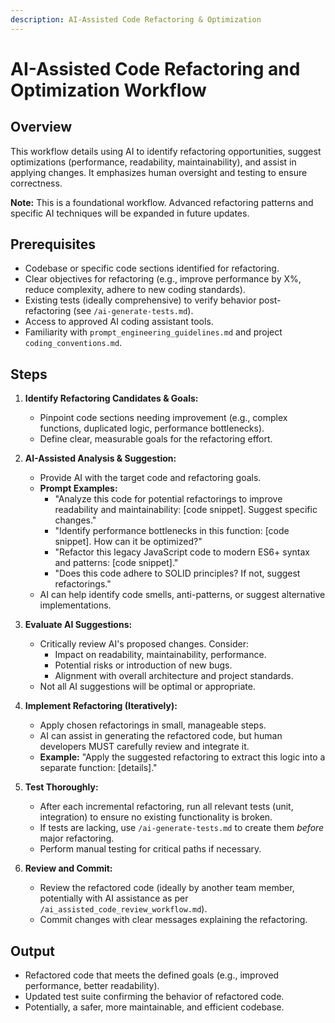 ```yaml
---
description: AI-Assisted Code Refactoring & Optimization
---
```


# AI-Assisted Code Refactoring and Optimization Workflow

## Overview
This workflow details using AI to identify refactoring opportunities, suggest optimizations (performance, readability, maintainability), and assist in applying changes. It emphasizes human oversight and testing to ensure correctness.

**Note:** This is a foundational workflow. Advanced refactoring patterns and specific AI techniques will be expanded in future updates.

## Prerequisites
- Codebase or specific code sections identified for refactoring.
- Clear objectives for refactoring (e.g., improve performance by X%, reduce complexity, adhere to new coding standards).
- Existing tests (ideally comprehensive) to verify behavior post-refactoring (see `/ai-generate-tests.md`).
- Access to approved AI coding assistant tools.
- Familiarity with `prompt_engineering_guidelines.md` and project `coding_conventions.md`.

## Steps

1.  **Identify Refactoring Candidates & Goals:**
    *   Pinpoint code sections needing improvement (e.g., complex functions, duplicated logic, performance bottlenecks).
    *   Define clear, measurable goals for the refactoring effort.

2.  **AI-Assisted Analysis & Suggestion:**
    *   Provide AI with the target code and refactoring goals.
    *   **Prompt Examples:**
        *   "Analyze this code for potential refactorings to improve readability and maintainability: [code snippet]. Suggest specific changes."
        *   "Identify performance bottlenecks in this function: [code snippet]. How can it be optimized?"
        *   "Refactor this legacy JavaScript code to modern ES6+ syntax and patterns: [code snippet]."
        *   "Does this code adhere to SOLID principles? If not, suggest refactorings."
    *   AI can help identify code smells, anti-patterns, or suggest alternative implementations.

3.  **Evaluate AI Suggestions:**
    *   Critically review AI's proposed changes. Consider:
        *   Impact on readability, maintainability, performance.
        *   Potential risks or introduction of new bugs.
        *   Alignment with overall architecture and project standards.
    *   Not all AI suggestions will be optimal or appropriate.

4.  **Implement Refactoring (Iteratively):**
    *   Apply chosen refactorings in small, manageable steps.
    *   AI can assist in generating the refactored code, but human developers MUST carefully review and integrate it.
    *   **Example:** "Apply the suggested refactoring to extract this logic into a separate function: [details]."

5.  **Test Thoroughly:**
    *   After each incremental refactoring, run all relevant tests (unit, integration) to ensure no existing functionality is broken.
    *   If tests are lacking, use `/ai-generate-tests.md` to create them *before* major refactoring.
    *   Perform manual testing for critical paths if necessary.

6.  **Review and Commit:**
    *   Review the refactored code (ideally by another team member, potentially with AI assistance as per `/ai_assisted_code_review_workflow.md`).
    *   Commit changes with clear messages explaining the refactoring.

## Output
- Refactored code that meets the defined goals (e.g., improved performance, better readability).
- Updated test suite confirming the behavior of refactored code.
- Potentially, a safer, more maintainable, and efficient codebase.

